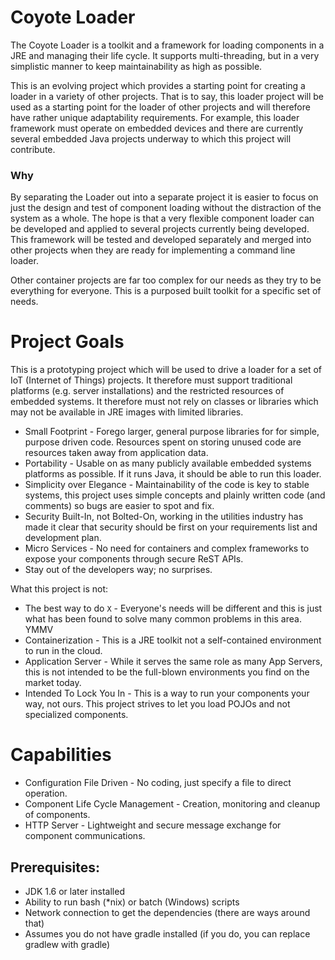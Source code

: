 
# Coyote Loader

The Coyote Loader is a toolkit and a framework for loading components in a JRE and managing their life cycle. It supports multi-threading, but in a very simplistic manner to keep maintainability as high as possible.

This is an evolving project which provides a starting point for creating a loader in a variety of other projects. That is to say, this loader project will be used as a starting point for the loader of other projects and will therefore have rather unique adaptability requirements. For example, this loader framework must operate on embedded devices and there are currently several embedded Java projects underway to which this project will contribute. 

### Why
By separating the Loader out into a separate project it is easier to focus on just the design and test of component loading without the distraction of the system as a whole. The hope is that a very flexible component loader can be developed and applied to several projects currently being developed. This framework will be tested and developed separately and merged into other projects when they are ready for implementing a command line loader. 

Other container projects are far too complex for our needs as they try to be everything for everyone. This is a purposed built toolkit for a specific set of needs.

# Project Goals

This is a prototyping project which will be used to drive a loader for a set of IoT (Internet of Things) projects. It therefore must support traditional platforms (e.g. server installations) and the restricted resources of embedded systems. It therefore must not rely on classes or libraries which may not be available in JRE images with limited libraries. 

  * Small Footprint - Forego larger, general purpose libraries for for simple, purpose driven code. Resources spent on storing unused code are resources taken away from application data.
  * Portability - Usable on as many publicly available embedded systems platforms as possible. If it runs Java, it should be able to run this loader.
  * Simplicity over Elegance - Maintainability of the code is key to stable systems, this project uses simple concepts and plainly written code (and comments) so bugs are easier to spot and fix.
  * Security Built-In, not Bolted-On, working in the utilities industry has made it clear that security should be first on your requirements list and development plan.
  * Micro Services - No need for containers and complex frameworks to expose your components through secure ReST APIs.
  * Stay out of the developers way; no surprises.

What this project is not:

  * The best way to do `X` - Everyone's needs will be different and this is just what has been found to solve many common problems in this area. YMMV
  * Containerization - This is a JRE toolkit not a self-contained environment to run in the cloud.
  * Application Server - While it serves the same role as many App Servers, this is not intended to be the full-blown environments you find on the market today.
  * Intended To Lock You In - This is a way to run your components your way, not ours. This project strives to let you load POJOs and not specialized components.

# Capabilities
 * Configuration File Driven - No coding, just specify a file to direct operation.
 * Component Life Cycle Management - Creation, monitoring and cleanup of components.
 * HTTP Server - Lightweight and secure message exchange for component communications.

## Prerequisites:

  * JDK 1.6 or later installed
  * Ability to run bash (*nix) or batch (Windows) scripts
  * Network connection to get the dependencies (there are ways around that)
  * Assumes you do not have gradle installed (if you do, you can replace gradlew with gradle)
